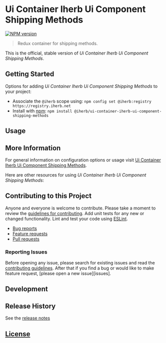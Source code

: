 # Ui Container Iherb Ui Component Shipping Methods

 [![NPM version][npm-image]][npm-url]

> Redux container for shipping methods.

This is the official, stable version of _Ui Container Iherb Ui Component Shipping Methods_.

## Getting Started

Options for adding _Ui Container Iherb Ui Component Shipping Methods_ to your project:

- Associate the `@iherb` scope using: `npm config set @iherb:registry https://registry.iherb.net`
- Install with [npm](https://npmjs.org/): `npm install @iherb/ui-container-iherb-ui-component-shipping-methods`

## Usage

## More Information

For general information on configuration options or usage visit [Ui Container Iherb Ui Component Shipping Methods]().

Here are other resources for using _Ui Container Iherb Ui Component Shipping Methods_:

## Contributing to this Project

Anyone and everyone is welcome to contribute. Please take a moment to review the [guidelines for contributing](CONTRIBUTING.md). Add unit tests for any new or changed functionality. Lint and test your code using [ESLint][eslint-www].

- [Bug reports](CONTRIBUTING.md#bugs)
- [Feature requests](CONTRIBUTING.md#features)
- [Pull requests](CONTRIBUTING.md#pull-requests)

### Reporting Issues

Before opening any issue, please search for existing issues and read the [contributing guidelines](CONTRIBUTING.md). After that if you find a bug or would like to make feature request, [please open a new issue][issues].

## Development

## Release History

See the [release notes](CHANGELOG.md)

## [License](LICENSE.md)

[eslint-www]: http://www.eslint.org
[npm-url]: https://npm.iherb.net/package/@iherb/ui-container-iherb-ui-component-shipping-methods
[npm-image]: https://shields.iherb.net/npm/v/@iherb/ui-container-iherb-ui-component-shipping-methods.svg

